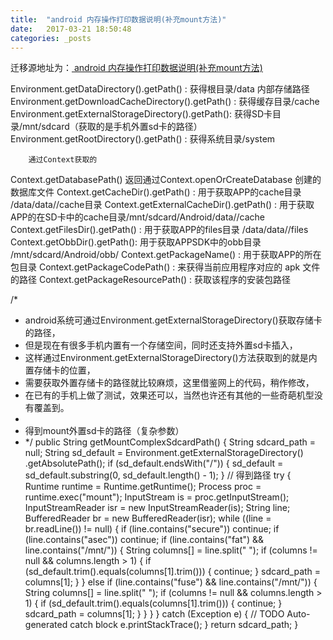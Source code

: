 ```yaml
---
title:  "android 内存操作打印数据说明(补充mount方法)"
date:   2017-03-21 18:50:48
categories: _posts
---
```



迁移源地址为：<a href="http://bgwan.blog.163.com/blog/static/239301016201722145923554/">
android 内存操作打印数据说明(补充mount方法)
</a>



Environment.getDataDirectory().getPath() :                                      获得根目录/data 内部存储路径
Environment.getDownloadCacheDirectory().getPath()  :               获得缓存目录/cache
Environment.getExternalStorageDirectory().getPath():                  获得SD卡目录/mnt/sdcard（获取的是手机外置sd卡的路径）
        Environment.getRootDirectory().getPath() :                                     获得系统目录/system

        通过Context获取的
Context.getDatabasePath()                                                      返回通过Context.openOrCreateDatabase 创建的数据库文件
Context.getCacheDir().getPath() :                                            用于获取APP的cache目录 /data/data/<application package>/cache目录
Context.getExternalCacheDir().getPath()  :                           用于获取APP的在SD卡中的cache目录/mnt/sdcard/Android/data/<application package>/cache
Context.getFilesDir().getPath()  :                                             用于获取APP的files目录 /data/data/<application package>/files
Context.getObbDir().getPath():                                                用于获取APPSDK中的obb目录 /mnt/sdcard/Android/obb/<application package>
        Context.getPackageName() :                                                  用于获取APP的所在包目录
Context.getPackageCodePath()  :                                          来获得当前应用程序对应的 apk 文件的路径
Context.getPackageResourcePath() :                                   获取该程序的安装包路径




/*
* android系统可通过Environment.getExternalStorageDirectory()获取存储卡的路径，
* 但是现在有很多手机内置有一个存储空间，同时还支持外置sd卡插入，
* 这样通过Environment.getExternalStorageDirectory()方法获取到的就是内置存储卡的位置，
* 需要获取外置存储卡的路径就比较麻烦，这里借鉴网上的代码，稍作修改，
* 在已有的手机上做了测试，效果还可以，当然也许还有其他的一些奇葩机型没有覆盖到。
*
* 得到mount外置sd卡的路径（复杂参数）
* */
public String getMountComplexSdcardPath() {
    String sdcard_path = null;
    String sd_default = Environment.getExternalStorageDirectory()
            .getAbsolutePath();
    if (sd_default.endsWith("/")) {
        sd_default = sd_default.substring(0, sd_default.length() - 1);
    }
    // 得到路径
    try {
        Runtime runtime = Runtime.getRuntime();
        Process proc = runtime.exec("mount");
        InputStream is = proc.getInputStream();
        InputStreamReader isr = new InputStreamReader(is);
        String line;
        BufferedReader br = new BufferedReader(isr);
        while ((line = br.readLine()) != null) {
            if (line.contains("secure"))
                continue;
            if (line.contains("asec"))
                continue;
            if (line.contains("fat") && line.contains("/mnt/")) {
                String columns[] = line.split(" ");
                if (columns != null && columns.length > 1) {
                    if (sd_default.trim().equals(columns[1].trim())) {
                        continue;
                    }
                    sdcard_path = columns[1];
                }
            } else if (line.contains("fuse") && line.contains("/mnt/")) {
                String columns[] = line.split(" ");
                if (columns != null && columns.length > 1) {
                    if (sd_default.trim().equals(columns[1].trim())) {
                        continue;
                    }
                    sdcard_path = columns[1];
                }
            }
        }
    } catch (Exception e) {
        // TODO Auto-generated catch block
        e.printStackTrace();
    }
    return sdcard_path;
}
